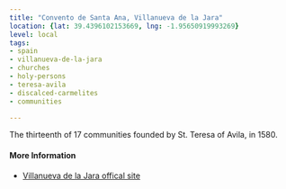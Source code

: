 ```yaml
---
title: "Convento de Santa Ana, Villanueva de la Jara"
location: {lat: 39.4396102153669, lng: -1.95650919993269}
level: local
tags:
- spain
- villanueva-de-la-jara
- churches
- holy-persons
- teresa-avila
- discalced-carmelites
- communities

---
```



The thirteenth of 17 communities founded by St. Teresa of Avila, in 1580.

#### More Information

* [Villanueva de la Jara offical site](https://www.villanuevadelajara.eu/english/the-footprints-of-st-teresa-of-jesus-in-villanueva-de-la-jara/)






